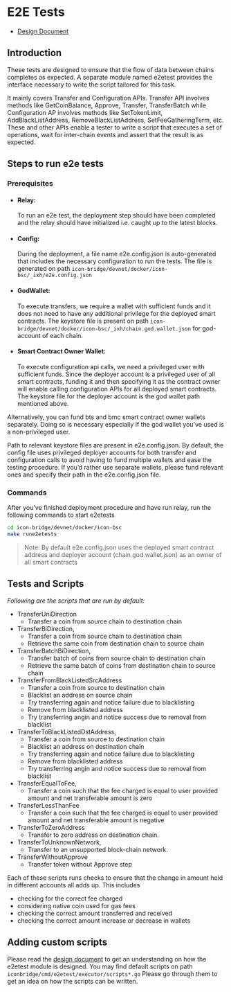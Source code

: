 # E2E Tests

- [Design Document](https://github.com/icon-project/icon-bridge/discussions/141)
## Introduction

These tests are designed to ensure that the flow of data between chains completes as expected. A separate module named e2etest provides the interface necessary to write the script tailored for this task. 

It mainly covers Transfer and Configuration APIs. Transfer API involves methods like GetCoinBalance, Approve, Transfer, TransferBatch while Configuration AP involves methods like SetTokenLimit, AddBlackListAddress, RemoveBlackListAddress, SetFeeGatheringTerm, etc. These and other APIs enable a tester to write a script that executes a set of operations, wait for inter-chain events and assert that the result is as expected.

## Steps to run e2e tests
### Prerequisites
* #### Relay: 
    To run an e2e test, the deployment step should have been completed and the relay should have initialized i.e. caught up to the latest blocks.
* #### Config: 
    During the deployment, a file name e2e.config.json is auto-generated that includes the necessary configuration to run the tests. The file is generated on path `icon-bridge/devnet/docker/icon-bsc/_ixh/e2e.config.json`
* #### GodWallet: 
    To execute transfers, we require a wallet with sufficient funds and it does not need to have any additional privilege for the deployed smart contracts. The keystore file is present on path `icon-bridge/devnet/docker/icon-bsc/_ixh/chain.god.wallet.json` for god-account of each chain. 
* #### Smart Contract Owner Wallet: 
    To execute configuration api calls, we need a privileged user with sufficient funds. Since the deployer account is a privileged user of all smart contracts, funding it and then specifying it as the contract owner will enable calling configuration APIs for all deployed smart contracts. The keystore file for the deployer account is the god wallet path mentioned above.
    
Alternatively, you can fund bts and bmc smart contract owner wallets separately. Doing so is necessary especially if the god wallet you’ve used is a non-privileged user.

Path to relevant keystore files are present in e2e.config.json. By default, the config file uses privileged deployer accounts for both transfer and configuration calls to avoid having to fund multiple wallets and ease the testing procedure. If you’d rather use separate wallets, please fund relevant ones and specify their path in the e2e.config.json file.

### Commands
After you’ve finished deployment procedure and have run relay, run the following commands to start e2etests
```sh
cd icon-bridge/devnet/docker/icon-bsc
make rune2etests
```

> Note: By default e2e.config.json uses the deployed smart contract address and deployer account (chain.god.wallet.json) as an owner of all smart contracts

## Tests and Scripts
_Following are the scripts that are run by default:_
* TransferUniDirection
    - Transfer a coin from source chain to destination chain
* TransferBiDirection,
    - Transfer a coin from source chain to destination chain
    - Retrieve the same coin from destination chain to source chain
* TransferBatchBiDirection,
	- Transfer batch of coins from source chain to destination chain
	- Retrieve the same batch of coins from destination chain to source chain
* TransferFromBlackListedSrcAddress
	- Transfer a coin from source to destination chain
	- Blacklist an address on source chain
	- Try transferring again and notice failure due to blacklisting
	- Remove from blacklisted address
	- Try transferring angin and notice success due to removal from blacklist
* TransferToBlackListedDstAddress,
	- Transfer a coin from source to destination chain
	- Blacklist an address on destination chain
	- Try transferring again and notice failure due to blacklisting
	- Remove from blacklisted address
	- Try transferring angin and notice success due to removal from blacklist
* TransferEqualToFee,
	- Transfer a coin such that the fee charged is equal to user provided amount and net transferable amount is zero
* TransferLessThanFee
	- Transfer a coin such that the fee charged is equal to user provided amount and net transferable amount is negative
* TransferToZeroAddress
	- Transfer to zero address on destination chain. 
* TransferToUnknownNetwork,
	- Transfer to an unsupported block-chain network.
* TransferWithoutApprove
	- Transfer token without Approve step

Each of these scripts runs checks to ensure that the change in amount held in different accounts all adds up. This includes
- checking for the correct fee charged
- considering native coin used for gas fees 
- checking the correct amount transferred and received
- checking the correct amount increase or decrease in wallets

## Adding custom scripts
Please read the [design document](../adr/e2e.md) to get an understanding on how the e2etest module is designed. You may find default scripts on path `iconbridge/cmd/e2etest/executor/scripts*.go`
Please go through them to get an idea on how the scripts can be written.

